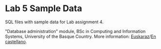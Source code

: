 # Lab 5 Sample Data

SQL files with sample data for Lab assignment 4.

"Database administration" module, BSc in Computing and Information Systems, University of the Basque Country. More information: [Euskaraz](https://www.ehu.eus/eu/web/graduak/kudeaketaren-eta-informazio-sistemen-informatikaren-ingeniaritzako-gradua-bizkaia/kreditu-eta-irakasgaiak?p_redirect=consultaAsignatura&p_cod_proceso=egr&p_anyo_acad=20240&p_ciclo=X&p_curso=3&p_cod_asignatura=27706)/[En castellano](https://go.ehu.eus/admbbdd).
